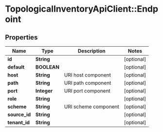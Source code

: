 # TopologicalInventoryApiClient::Endpoint

## Properties
Name | Type | Description | Notes
------------ | ------------- | ------------- | -------------
**id** | **String** |  | [optional] 
**default** | **BOOLEAN** |  | [optional] 
**host** | **String** | URI host component | [optional] 
**path** | **String** | URI path component | [optional] 
**port** | **Integer** | URI port component | [optional] 
**role** | **String** |  | [optional] 
**scheme** | **String** | URI scheme component | [optional] 
**source_id** | **String** |  | [optional] 
**tenant_id** | **String** |  | [optional] 


